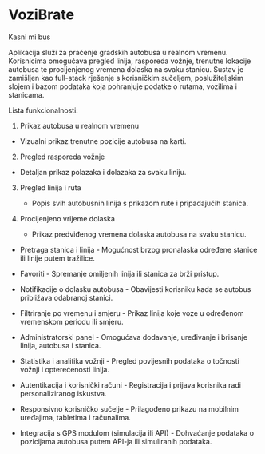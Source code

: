 # VoziBrate
Kasni mi bus

Aplikacija služi za praćenje gradskih autobusa u realnom vremenu. Korisnicima omogućava pregled linija, rasporeda vožnje, trenutne lokacije autobusa te procijenjenog vremena dolaska na svaku stanicu. Sustav je zamišljen kao full-stack rješenje s korisničkim sučeljem, poslužiteljskim slojem i bazom podataka koja pohranjuje podatke o rutama, vozilima i stanicama.



Lista funkcionalnosti:

1. Prikaz autobusa u realnom vremenu
- Vizualni prikaz trenutne pozicije autobusa na karti.

2. Pregled rasporeda vožnje
- Detaljan prikaz polazaka i dolazaka za svaku liniju.

3. Pregled linija i ruta
	- Popis svih autobusnih linija s prikazom rute i pripadajućih stanica.

4. Procijenjeno vrijeme dolaska
   - Prikaz predviđenog vremena dolaska autobusa na svaku stanicu.

- Pretraga stanica i linija - Mogućnost brzog pronalaska određene stanice ili linije putem tražilice.

- Favoriti - Spremanje omiljenih linija ili stanica za brži pristup.

- Notifikacije o dolasku autobusa - Obavijesti korisniku kada se autobus približava odabranoj stanici.

- Filtriranje po vremenu i smjeru - Prikaz linija koje voze u određenom vremenskom periodu ili smjeru.

- Administratorski panel - Omogućava dodavanje, uređivanje i brisanje linija, autobusa i stanica.

- Statistika i analitika vožnji - Pregled povijesnih podataka o točnosti vožnji i opterećenosti linija.

- Autentikacija i korisnički računi - Registracija i prijava korisnika radi personaliziranog iskustva.

- Responsivno korisničko sučelje - Prilagođeno prikazu na mobilnim uređajima, tabletima i računalima.

- Integracija s GPS modulom (simulacija ili API) - Dohvaćanje podataka o pozicijama autobusa putem API-ja ili simuliranih podataka.

